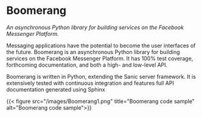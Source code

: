 # Boomerang

_An asynchronous Python library for building services on the Facebook Messenger Platform._

Messaging applications have the potential to become the user interfaces of the future. Boomerang is an asynchronous Python library for building services on the Facebook Messenger Platform. It has 100% test coverage, forthcoming documentation, and both a high- and low-level API.

Boomerang is written in Python, extending the Sanic server framework. It is extensively tested with continuous integration and features full API documentation generated using Sphinx

{{< figure src="/images/Boomerang1.png" title="Boomerang code sample" alt="Boomerang code sample">}}
